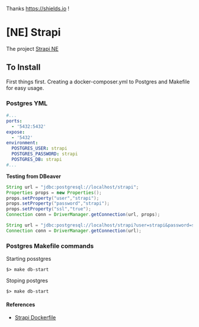 Thanks https://shields.io !

# [NE] Strapi

The project [Strapi NE](https://github.com/itanlam/ne/projects/1)

## To Install

First things first. Creating a docker-composer.yml to Postgres and Makefile for easy usage.

### Postgres YML

```yml
#...
ports:
  - '5432:5432'
expose:
  - '5432'
environment:
  POSTGRES_USER: strapi
  POSTGRES_PASSWORD: strapi
  POSTGRES_DB: strapi
#...
```

**Testing from DBeaver**

```Java
String url = "jdbc:postgresql://localhost/strapi";
Properties props = new Properties();
props.setProperty("user","strapi");
props.setProperty("password","strapi");
props.setProperty("ssl","true");
Connection conn = DriverManager.getConnection(url, props);

String url = "jdbc:postgresql://localhost/strapi?user=strapi&password=strapi&ssl=true";
Connection conn = DriverManager.getConnection(url);
```

### Postgres Makefile commands

Starting posstgres

```shell
$> make db-start
```

Stoping postgres

```shell
$> make db-start
```

#### References

- [Strapi Dockerfile](https://github.com/strapi/strapi-docker)
